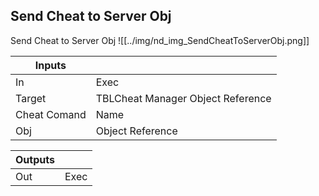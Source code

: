 ## Send Cheat to Server Obj
Send Cheat to Server Obj
![[../img/nd_img_SendCheatToServerObj.png]]

|Inputs||
|--|--|
| In | Exec |
| Target | TBLCheat Manager Object Reference |
| Cheat Comand | Name |
| Obj | Object Reference |

|Outputs||
|--|--|
| Out | Exec |
